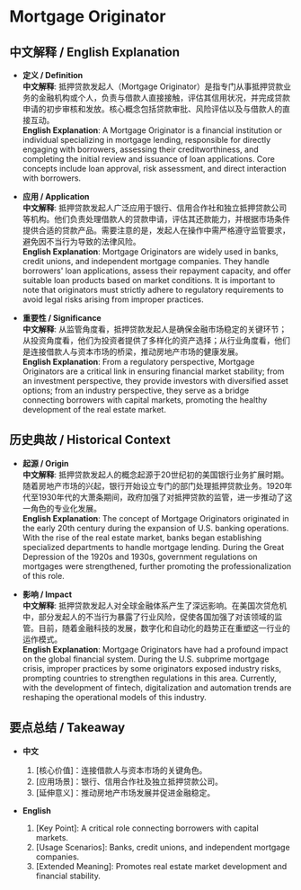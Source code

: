 # Mortgage Originator

## 中文解释 / English Explanation

* **定义 / Definition**  
  **中文解释**: 抵押贷款发起人（Mortgage Originator）是指专门从事抵押贷款业务的金融机构或个人，负责与借款人直接接触，评估其信用状况，并完成贷款申请的初步审核和发放。核心概念包括贷款审批、风险评估以及与借款人的直接互动。  
  **English Explanation**: A Mortgage Originator is a financial institution or individual specializing in mortgage lending, responsible for directly engaging with borrowers, assessing their creditworthiness, and completing the initial review and issuance of loan applications. Core concepts include loan approval, risk assessment, and direct interaction with borrowers.

* **应用 / Application**  
  **中文解释**: 抵押贷款发起人广泛应用于银行、信用合作社和独立抵押贷款公司等机构。他们负责处理借款人的贷款申请，评估其还款能力，并根据市场条件提供合适的贷款产品。需要注意的是，发起人在操作中需严格遵守监管要求，避免因不当行为导致的法律风险。  
  **English Explanation**: Mortgage Originators are widely used in banks, credit unions, and independent mortgage companies. They handle borrowers' loan applications, assess their repayment capacity, and offer suitable loan products based on market conditions. It is important to note that originators must strictly adhere to regulatory requirements to avoid legal risks arising from improper practices.

* **重要性 / Significance**  
  **中文解释**: 从监管角度看，抵押贷款发起人是确保金融市场稳定的关键环节；从投资角度看，他们为投资者提供了多样化的资产选择；从行业角度看，他们是连接借款人与资本市场的桥梁，推动房地产市场的健康发展。  
  **English Explanation**: From a regulatory perspective, Mortgage Originators are a critical link in ensuring financial market stability; from an investment perspective, they provide investors with diversified asset options; from an industry perspective, they serve as a bridge connecting borrowers with capital markets, promoting the healthy development of the real estate market.

## 历史典故 / Historical Context

* **起源 / Origin**  
  **中文解释**: 抵押贷款发起人的概念起源于20世纪初的美国银行业务扩展时期。随着房地产市场的兴起，银行开始设立专门的部门处理抵押贷款业务。1920年代至1930年代的大萧条期间，政府加强了对抵押贷款的监管，进一步推动了这一角色的专业化发展。  
  **English Explanation**: The concept of Mortgage Originators originated in the early 20th century during the expansion of U.S. banking operations. With the rise of the real estate market, banks began establishing specialized departments to handle mortgage lending. During the Great Depression of the 1920s and 1930s, government regulations on mortgages were strengthened, further promoting the professionalization of this role.

* **影响 / Impact**  
  **中文解释**: 抵押贷款发起人对全球金融体系产生了深远影响。在美国次贷危机中，部分发起人的不当行为暴露了行业风险，促使各国加强了对该领域的监管。目前，随着金融科技的发展，数字化和自动化的趋势正在重塑这一行业的运作模式。  
  **English Explanation**: Mortgage Originators have had a profound impact on the global financial system. During the U.S. subprime mortgage crisis, improper practices by some originators exposed industry risks, prompting countries to strengthen regulations in this area. Currently, with the development of fintech, digitalization and automation trends are reshaping the operational models of this industry.

## 要点总结 / Takeaway

* **中文**  
  1. [核心价值]：连接借款人与资本市场的关键角色。
  2. [应用场景]：银行、信用合作社及独立抵押贷款公司。
  3. [延伸意义]：推动房地产市场发展并促进金融稳定。

* **English**  
  1. [Key Point]: A critical role connecting borrowers with capital markets.
  2. [Usage Scenarios]: Banks, credit unions, and independent mortgage companies.
  3. [Extended Meaning]: Promotes real estate market development and financial stability.